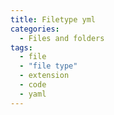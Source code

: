```yaml
---
title: Filetype yml
categories:
  - Files and folders
tags:
  - file
  - "file type"
  - extension
  - code
  - yaml
---
```

